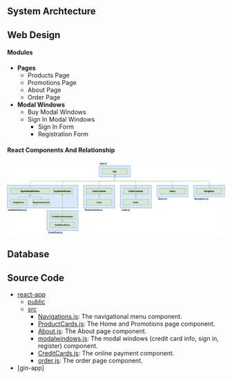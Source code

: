 

## System Archtecture

## Web Design
#### Modules
- **Pages**
   - Products Page
   - Promotions Page
   - About Page
   - Order Page
- **Modal Windows**
   - Buy Modal Windows
   - Sign In Modal Windows
      - Sign In Form
      - Registration Form

#### React Components And Relationship
![](https://github.com/wuyichen24/go-music/blob/master/img/component.png)

## Database

## Source Code
- [react-app]()
   - [public]()
   - [src]()
      - [Navigations.js](): The navigational menu component.
      - [ProductCards.js](): The Home and Promotions page component.
      - [About.js](): The About page component.
      - [modalwindows.js](): The modal windows (credit card info, sign in, register) component.
      - [CreditCards.js](): The online payment component.
      - [order.js](): The order page component.
- [gin-app]
